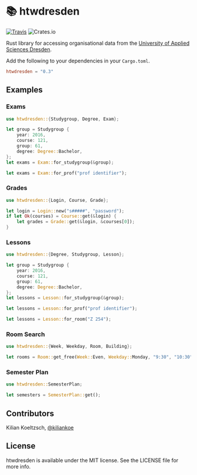 # 📚 htwdresden

[![Travis](https://img.shields.io/travis/kiliankoe/htwdresden-rs.svg?style=flat-square)](https://travis-ci.org/kiliankoe/htwdresden-rs)
![Crates.io](https://img.shields.io/crates/v/htwdresden.svg?style=flat-square)

Rust library for accessing organisational data from the [University of Applied Sciences Dresden](https://www.htw-dresden.de/).

Add the following to your dependencies in your `Cargo.toml`.

```toml
htwdresden = "0.3"
```

## Examples

### Exams

```rust
use htwdresden::{Studygroup, Degree, Exam};

let group = Studygroup {
    year: 2016,
    course: 121,
    group: 61,
    degree: Degree::Bachelor,
};
let exams = Exam::for_studygroup(&group);

let exams = Exam::for_prof("prof identifier");
```

### Grades

```rust
use htwdresden::{Login, Course, Grade};

let login = Login::new("s#####", "password");
if let Ok(courses) = Course::get(&login) {
    let grades = Grade::get(&login, &courses[0]);
}
```

### Lessons

```rust
use htwdresden::{Degree, Studygroup, Lesson};

let group = Studygroup {
    year: 2016,
    course: 121,
    group: 61,
    degree: Degree::Bachelor,
};
let lessons = Lesson::for_studygroup(&group);

let lessons = Lesson::for_prof("prof identifier");

let lessons = Lesson::for_room("Z 254");
```

### Room Search

```rust
use htwdresden::{Week, Weekday, Room, Building};

let rooms = Room::get_free(Week::Even, Weekday::Monday, "9:30", "10:30", Building::Z);
```

### Semester Plan

```rust
use htwdresden::SemesterPlan;

let semesters = SemesterPlan::get();
```

## Contributors

Kilian Koeltzsch, [@kiliankoe](https://github.com/kiliankoe)

## License

htwdresden is available under the MIT license. See the LICENSE file for more info.
